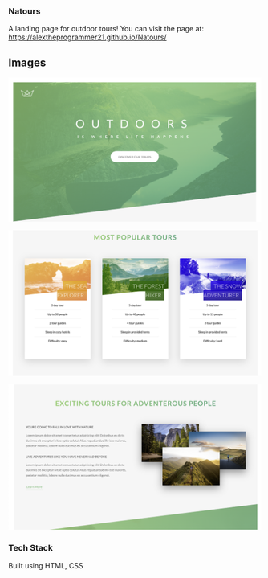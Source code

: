 ### Natours 
A landing page for outdoor tours! You can visit the page at: https://alextheprogrammer21.github.io/Natours/

## Images 

!["Screenshot"](https://raw.githubusercontent.com/alextheprogrammer21/Natours/master/img/screenshots/Screen%20Shot%202021-11-16%20at%2010.13.23%20AM.png)

!["Screenshot"](https://raw.githubusercontent.com/alextheprogrammer21/Natours/master/img/screenshots/Screen%20Shot%202021-11-16%20at%2010.14.46%20AM.png)

!["Screenshot"](https://raw.githubusercontent.com/alextheprogrammer21/Natours/master/img/screenshots/Screen%20Shot%202021-11-16%20at%2010.15.05%20AM.png)

### Tech Stack

Built using HTML, CSS
